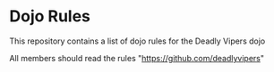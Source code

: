 Dojo Rules
==========

This repository contains a list of dojo rules for the Deadly Vipers dojo

All members should read the rules "https://github.com/deadlyvipers"


